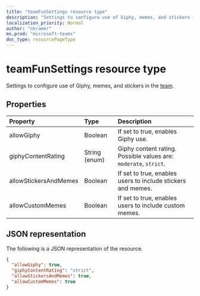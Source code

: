 ```yaml
---
title: "teamFunSettings resource type"
description: "Settings to configure use of Giphy, memes, and stickers in the team."
localization_priority: Normal
author: "nkramer"
ms.prod: "microsoft-teams"
doc_type: resourcePageType
---
```


# teamFunSettings resource type



Settings to configure use of Giphy, memes, and stickers in the [team](team.md).

## Properties
| Property	   | Type	|Description|
|:---------------|:--------|:----------|
|allowGiphy|Boolean|If set to true, enables Giphy use.|
|giphyContentRating|String (enum)|Giphy content rating. Possible values are: `moderate`, `strict`.|
|allowStickersAndMemes|Boolean|If set to true, enables users to include stickers and memes.|
|allowCustomMemes|Boolean|If set to true, enables users to include custom memes.|

## JSON representation

The following is a JSON representation of the resource.

<!-- {
  "blockType": "resource",
  "@odata.type": "microsoft.graph.teamFunSettings"
}-->

```json
{
  "allowGiphy": true,
  "giphyContentRating": "strict",
  "allowStickersAndMemes": true,
  "allowCustomMemes": true
}
```

<!-- uuid: 8fcb5dbc-d5aa-4681-8e31-b001d5168d79
2015-10-25 14:57:30 UTC -->
<!-- {
  "type": "#page.annotation",
  "description": "team's funSettings resource",
  "keywords": "",
  "section": "documentation",
  "tocPath": ""
}-->
